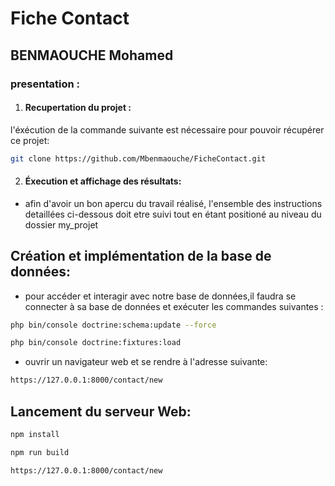# Fiche Contact
## BENMAOUCHE Mohamed
### presentation :

 1. #### Recupertation du projet :
 l'éxécution de la commande suivante est nécessaire pour pouvoir récupérer ce projet:
 ```bash
git clone https://github.com/Mbenmaouche/FicheContact.git
```

2. #### Éxecution et affichage des résultats:
- afin d'avoir un bon apercu du travail réalisé, l'ensemble des instructions detaillées ci-dessous doit etre suivi tout
en étant positioné au niveau du dossier my_projet

## Création et implémentation de la base de données:
- pour accéder et interagir avec notre base de données,il faudra se connecter à sa base de données et exécuter les commandes suivantes :
 ```bash
php bin/console doctrine:schema:update --force
```
 ```bash
php bin/console doctrine:fixtures:load
```
- ouvrir un navigateur web et se rendre à l'adresse suivante:
 ```bash
https://127.0.0.1:8000/contact/new

```
## Lancement du serveur Web:
```bash
npm install
```
```bash
npm run build
```
```bash
https://127.0.0.1:8000/contact/new
```

